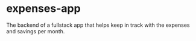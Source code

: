 # expenses-app
The backend of a fullstack app that helps keep in track with the expenses and savings per month.
